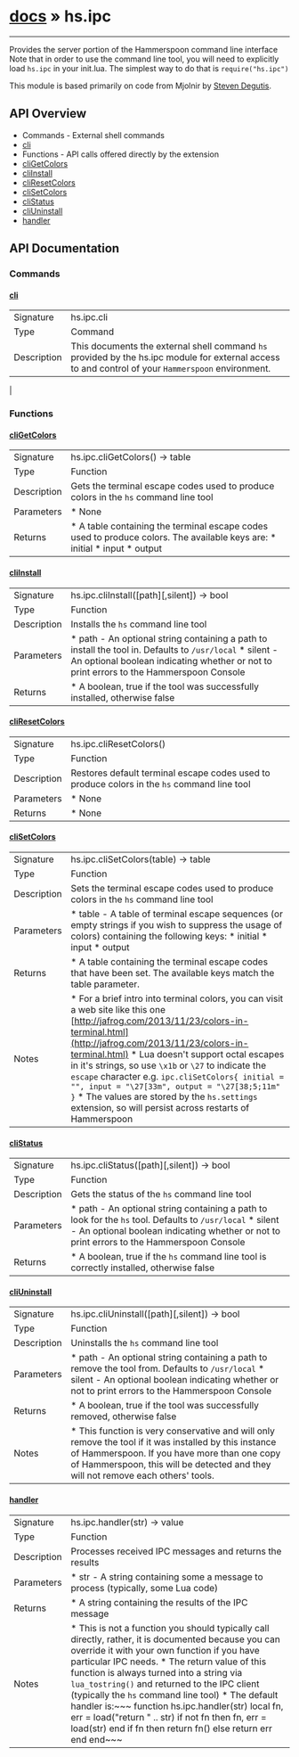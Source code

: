 # [docs](index.md) » hs.ipc
---

Provides the server portion of the Hammerspoon command line interface
Note that in order to use the command line tool, you will need to explicitly load `hs.ipc` in your init.lua. The simplest way to do that is `require("hs.ipc")`

This module is based primarily on code from Mjolnir by [Steven Degutis](https://github.com/sdegutis/).

## API Overview
* Commands - External shell commands
 * [cli](#cli)
* Functions - API calls offered directly by the extension
 * [cliGetColors](#cliGetColors)
 * [cliInstall](#cliInstall)
 * [cliResetColors](#cliResetColors)
 * [cliSetColors](#cliSetColors)
 * [cliStatus](#cliStatus)
 * [cliUninstall](#cliUninstall)
 * [handler](#handler)

## API Documentation
### Commands

#### [cli](#cli)
|             |                 |
| ------------|-----------------|
| Signature   | hs.ipc.cli  |
| Type        | Command |
| Description | This documents the external shell command `hs` provided by the hs.ipc module for external access to and control of your `Hammerspoon` environment. |
 |

### Functions

#### [cliGetColors](#cliGetColors)
|             |                 |
| ------------|-----------------|
| Signature   | hs.ipc.cliGetColors() -> table  |
| Type        | Function |
| Description | Gets the terminal escape codes used to produce colors in the `hs` command line tool |
| Parameters |  * None |
| Returns |  * A table containing the terminal escape codes used to produce colors. The available keys are:  * initial  * input  * output |


#### [cliInstall](#cliInstall)
|             |                 |
| ------------|-----------------|
| Signature   | hs.ipc.cliInstall([path][,silent]) -> bool  |
| Type        | Function |
| Description | Installs the `hs` command line tool |
| Parameters |  * path - An optional string containing a path to install the tool in. Defaults to `/usr/local` * silent - An optional boolean indicating whether or not to print errors to the Hammerspoon Console |
| Returns |  * A boolean, true if the tool was successfully installed, otherwise false |


#### [cliResetColors](#cliResetColors)
|             |                 |
| ------------|-----------------|
| Signature   | hs.ipc.cliResetColors()  |
| Type        | Function |
| Description | Restores default terminal escape codes used to produce colors in the `hs` command line tool |
| Parameters |  * None |
| Returns |  * None |


#### [cliSetColors](#cliSetColors)
|             |                 |
| ------------|-----------------|
| Signature   | hs.ipc.cliSetColors(table) -> table  |
| Type        | Function |
| Description | Sets the terminal escape codes used to produce colors in the `hs` command line tool |
| Parameters |  * table - A table of terminal escape sequences (or empty strings if you wish to suppress the usage of colors) containing the following keys:  * initial  * input  * output |
| Returns |  * A table containing the terminal escape codes that have been set. The available keys match the table parameter. |
| Notes |  * For a brief intro into terminal colors, you can visit a web site like this one [http://jafrog.com/2013/11/23/colors-in-terminal.html](http://jafrog.com/2013/11/23/colors-in-terminal.html) * Lua doesn't support octal escapes in it's strings, so use `\x1b` or `\27` to indicate the `escape` character e.g. `ipc.cliSetColors{ initial = "", input = "\27[33m", output = "\27[38;5;11m" }` * The values are stored by the `hs.settings` extension, so will persist across restarts of Hammerspoon

#### [cliStatus](#cliStatus)
|             |                 |
| ------------|-----------------|
| Signature   | hs.ipc.cliStatus([path][,silent]) -> bool  |
| Type        | Function |
| Description | Gets the status of the `hs` command line tool |
| Parameters |  * path - An optional string containing a path to look for the `hs` tool. Defaults to `/usr/local` * silent - An optional boolean indicating whether or not to print errors to the Hammerspoon Console |
| Returns |  * A boolean, true if the `hs` command line tool is correctly installed, otherwise false |


#### [cliUninstall](#cliUninstall)
|             |                 |
| ------------|-----------------|
| Signature   | hs.ipc.cliUninstall([path][,silent]) -> bool  |
| Type        | Function |
| Description | Uninstalls the `hs` command line tool |
| Parameters |  * path - An optional string containing a path to remove the tool from. Defaults to `/usr/local` * silent - An optional boolean indicating whether or not to print errors to the Hammerspoon Console |
| Returns |  * A boolean, true if the tool was successfully removed, otherwise false |
| Notes |  * This function is very conservative and will only remove the tool if it was installed by this instance of Hammerspoon. If you have more than one copy of Hammerspoon, this will be detected and they will not remove each others' tools.

#### [handler](#handler)
|             |                 |
| ------------|-----------------|
| Signature   | hs.ipc.handler(str) -> value  |
| Type        | Function |
| Description | Processes received IPC messages and returns the results |
| Parameters |  * str - A string containing some a message to process (typically, some Lua code) |
| Returns |  * A string containing the results of the IPC message |
| Notes |  * This is not a function you should typically call directly, rather, it is documented because you can override it with your own function if you have particular IPC needs. * The return value of this function is always turned into a string via `lua_tostring()` and returned to the IPC client (typically the `hs` command line tool) * The default handler is:~~~    function hs.ipc.handler(str)        local fn, err = load("return " .. str)        if not fn then fn, err = load(str) end        if fn then return fn() else return err end    end~~~ |
